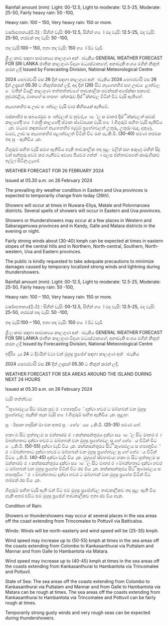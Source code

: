 Rainfall amount (mm): Light: 00-12.5, Light to moderate: 12.5-25, Moderate: 25-50, Fairly heavy rain: 50 -100,

Heavy rain: 100 – 150, Very heavy rain: 150 or more.

වර්ෂාපතනය(මි.මී) : සිහින් වැසි: 00-12.5, සිහින් හ ෝ මද වැසි: 12.5-25, මද වැසි: 25-50, තරමක් තද වැසි: 50 -100,

තද වැසි:100 – 150, ඉතා තද වැසි: 150 හ ෝ ඊට වැඩි

ශ්‍රී ලංකාව සඳහා සාමාන්‍යය කාලගුණ අන්‍ාවැකිය GENERAL WEATHER FORECAST FOR SRI LANKA ජාතික කාලගුණ විදයා මධ්‍යස්ථානහේ, අනාවැකි අංශය මගින් නිකුත් කරන ලදි Issued by Forecasting Division, National Meteorological Centre

2024 පෙබරවාරි මස 26 දින්‍ සඳහා කාලගුණ අන්‍ාවැකිය 2024 පෙබරවාරි මස 26 දින්‍ උදෑසන්‍ 05.30 ට නිකුත්කරන්‍ ලදි. අද දින්‍ (26) සිට නැගෙනහිර සහ ඌව ෙළාත්වල ෙවතින්‍ වියළි කාලගුණ තත්තත්තවගේ තාවකාලික පවන්‍සක් අපේක්ෂා පකපේ. නුවරඑළිය, මාතහේ ස හපාහ ාන්නරුව දිස්ික්කවල විටින් විට වැසි ඇතිහේ.

නැහෙනහිර ස ඌව ප ාත්වල වැසි වාර කිහිපයක් ඇතිවේ.

බස්නාහිර ස සබරෙමුව ප ාත්වලත් ම නුවර, ොේල ස මාතර දිස්ික්කවලත් සවස් කාලහේදී හ ෝ රාත්‍රී කාලහේදී ස්ථාන ස්වේපයක වැසි හ ෝ ගිගුරුම් සහිත වැසි ඇතිවිය ැක. මධ්‍යම කඳුකරහේ නැහෙනහිර බැවුම් ප්‍රහේශවලත් උතුරු, උතුරු-මැද, දකුණු, වයඹ, ඌව ස නැහෙනහිර පළාත්වලත් විටින් විට මන පැ.කි.මී. (30-40) පමණ තරමක තද සු ං ඇතිවිය ැක.

ගිගුරුම් සහිත වැසි සමග ඇතිවිය හැකි තාවකාලික තද සුළං වලින් සහ අකුණු මඟින් සිදු වන්‍ අන්‍තුරු අවම කර ගැනීමට අවශ්‍ය පියවර ගන්න්‍ා පලස ජන්‍තාවපගන් කාරුණිකව ඉල්ලා සිටිනු ලැපේ.

WEATHER FORECAST FOR 26 FEBRUARY 2024

Issued at 05.30 a.m. on 26 February 2024

The prevailing dry weather condition in Eastern and Uva provinces is expected to temporarily change from today (26th).

Showers will occur at times in Nuwara-Eliya, Matale and Polonnaruwa districts. Several spells of showers will occur in Eastern and Uva provinces.

Showers or thundershowers may occur at a few places in Western and Sabaragamuwa provinces and in Kandy, Galle and Matara districts in the evening or night.

Fairly strong winds about (30-40) kmph can be expected at times in eastern slopes of the central hills and in Northern, North-central, Southern, North-western, Uva and Eastern provinces.

The public is kindly requested to take adequate precautions to minimize damages caused by temporary localized strong winds and lightning during thundershowers.

Rainfall amount (mm): Light: 00-12.5, Light to moderate: 12.5-25, Moderate: 25-50, Fairly heavy rain: 50 -100,

Heavy rain: 100 – 150, Very heavy rain: 150 or more.

වර්ෂාපතනය(මි.මී) : සිහින් වැසි: 00-12.5, සිහින් හ ෝ මද වැසි: 12.5-25, මද වැසි: 25-50, තරමක් තද වැසි: 50 -100,

තද වැසි:100 – 150, ඉතා තද වැසි: 150 හ ෝ ඊට වැඩි

ශ්‍රී ලංකාව සඳහා සාමාන්‍යය කාලගුණ අන්‍ාවැකිය GENERAL WEATHER FORECAST FOR SRI LANKA ජාතික කාලගුණ විදයා මධ්‍යස්ථානහේ, අනාවැකි අංශය මගින් නිකුත් කරන ලදි Issued by Forecasting Division, National Meteorological Centre

ඉදිරි ෙැය 24 ට දිවයින්‍ වටා වන්‍ මුහුදු ප්‍රපේශ්‍ සඳහා කාලගුණ අන්‍ාවැකිය

2024 පෙබරවාරි මස 26 දින්‍ උදෑසන්‍ 05.30 ට නිකුත් කරන්‍ ලදි.

WEATHER FORECAST FOR SEA AREAS AROUND THE ISLAND DURING NEXT 24 HOURS

Issued at 05.30 a.m. on 26 February 2024

වැසි තත්ත්වය:

ිකුණාමලය සිට මඩක පුව ර ා හපාතුවිේ දක්වා හවර ට ඔබ්හබන් වන මුහුදු ප්‍රහේශවල තැනින් තැන වැසි හ ෝ ගිගුරුම් සහිත ඇතිවිය ැක. සුළඟ:

සු ං ඊසාන හදසින් මා එන අතර සු ං හේෙය ෙැ.කි.මී. (25-35) පමණ හේ.

හකා ඹ සිට පුත්තලම ස මන්නාරම ර ා කන්කසන්තුරය දක්වා ස ොේල සිට මාතර ර ා ම්බන්හතාට දක්වා හවර ට ඔබ්හබන් වන මුහුදු ප්‍රහේශවල සු හේ හේෙය විටින් විට ෙැ.කි.මී. (50-55) දක්වා වැඩි විය ැක. කන්කසන්තුරය සිට ිකුණාමලය ස හපාතුවිේ ර ා ම්බන්හතාට දක්වා හවර ට ඔබ්හබන් වන මුහුදු ප්‍රහේශවල සු හේ හේෙය විටින් විට ෙැ.කි.මී. (40-45) දක්වා වැඩි විය ැක. මුහුපේ ස්වභාවය: හකා ඹ සිට පුත්තලම ස මන්නාරම ර ා කන්කසන්තුරය දක්වා ස ොේල සිට මාතර ර ා ම්බන්හතාට දක්වා හවර ට ඔබ්හබන් වන මුහුදු ප්‍රහේශ විටින් විට රළු විය ැක. කන්කසන්තුරය සිට ිකුණාමලය ස හපාතුවිේ ර ා ම්බන්හතාට දක්වා හවර ට ඔබ්හබන් වන මුහුදු ප්‍රහේශ විටින් විට තරමක් රළු විය ැක.

ගිගුරුම් සහිත වැසි ඇති වන්‍ විට එම මුහුදු ප්‍රපේශ්‍වල තාවකාලිකව තද සුළං ඇති විය හැකි අතර එවිට එම මුහුදු ප්‍රපේශ්‍ තාවකාලිකව ඉතා රළු විය හැක.

Condition of Rain:

Showers or thundershowers may occur at several places in the sea areas off the coast extending from Trincomalee to Pottuvil via Batticaloa.

Winds: Winds will be north-easterly and wind speed will be (25-35) kmph.

Wind speed may increase up to (50-55) kmph at times in the sea areas off the coasts extending from Colombo to Kankasanthurai via Puttalam and Mannar and from Galle to Hambantota via Matara.

Wind speed may increase up to (40-45) kmph at times in the sea areas off the coasts extending from Kankasanthurai to Hambantota via Trincomalee and Pottuvil.

State of Sea: The sea areas off the coasts extending from Colombo to Kankasanthurai via Puttalam and Mannar and from Galle to Hambantota via Matara can be rough at times. The sea areas off the coasts extending from Kankasanthurai to Hambantota via Trincomalee and Pottuvil can be fairly rough at times.

Temporarily strong gusty winds and very rough seas can be expected during thundershowers.